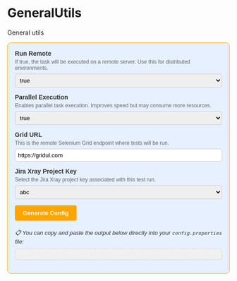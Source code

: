 # GeneralUtils
General utils


<style>
  .config-form {
    font-family: Arial, sans-serif;
    border: 1px solid #FFA500;
    padding: 16px;
    border-radius: 8px;
    max-width: 550px;
    background-color: #e6f0ff;
  }

  .form-group {
    margin-bottom: 14px;
  }

  .form-group label {
    font-weight: bold;
    display: block;
    margin-bottom: 4px;
    color: #333;
  }

  .form-description {
    font-size: 12px;
    color: #666;
    margin-bottom: 6px;
  }

  select, input[type="text"] {
    padding: 6px;
    border-radius: 4px;
    border: 1px solid #ccc;
    width: 100%;
  }

  #generateBtn {
    background-color: #FFA500;
    color: white;
    border: none;
    padding: 10px 18px;
    border-radius: 4px;
    font-weight: bold;
    cursor: pointer;
  }

  #generateBtn:hover {
    background-color: #e69500;
  }

  .config-note {
    font-size: 13px;
    font-style: italic;
    margin-top: 18px;
    color: #333;
  }

  #configOutput {
    margin-top: 8px;
    background: #f0f0f0;
    padding: 12px;
    border-radius: 6px;
    white-space: pre-wrap;
    font-family: monospace;
    border: 1px dashed #ccc;
  }
</style>

<div class="config-form">
  <div class="form-group">
    <label for="runRemote">Run Remote</label>
    <div class="form-description">
      If true, the task will be executed on a remote server. Use this for distributed environments.
    </div>
    <select id="runRemote">
      <option value="true">true</option>
      <option value="false">false</option>
    </select>
  </div>

  <div class="form-group">
    <label for="parallel">Parallel Execution</label>
    <div class="form-description">
      Enables parallel task execution. Improves speed but may consume more resources.
    </div>
    <select id="parallel">
      <option value="true">true</option>
      <option value="false">false</option>
    </select>
  </div>

  <div class="form-group">
    <label>Grid URL</label>
    <div class="form-description">
      This is the remote Selenium Grid endpoint where tests will be run.
    </div>
    <input type="text" id="gridURL" value="https://gridul.com" readonly>
  </div>

  <div class="form-group">
    <label for="jiraxrayP">Jira Xray Project Key</label>
    <div class="form-description">
      Select the Jira Xray project key associated with this test run.
    </div>
    <select id="jiraxrayP">
      <option value="abc">abc</option>
      <option value="def">def</option>
      <option value="xyz">xyz</option>
    </select>
  </div>

  <button id="generateBtn" onclick="generateConfig()">Generate Config</button>

  <div class="config-note">
    📋 You can copy and paste the output below directly into your <code>config.properties</code> file:
  </div>
  <pre id="configOutput"></pre>
</div>

<script>
  function generateConfig() {
    const runRemote = document.getElementById("runRemote").value;
    const parallel = document.getElementById("parallel").value;
    const gridURL = document.getElementById("gridURL").value;
    const jiraxrayP = document.getElementById("jiraxrayP").value;

    const output = 
`runRemote=${runRemote}
parallel=${parallel}
gridURL=${gridURL}
jiraxray.P=${jiraxrayP}`;

    document.getElementById("configOutput").innerText = output;
  }
</script>

